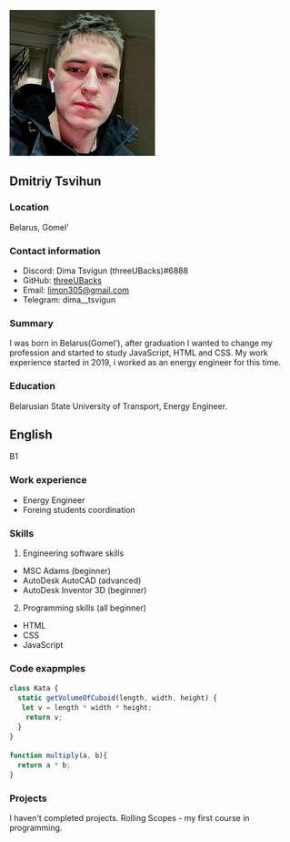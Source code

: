 ![my photo](./cvphoto.jpg "It's me")

## Dmitriy Tsvihun

### Location
Belarus, Gomel'

### Contact information
* Discord: Dima Tsvigun (threeUBacks)#6888
* GitHub: [threeUBacks](https://github.com/threeUBacks)
* Email: limon305@gmail.com
* Telegram: dima__tsvigun 

### Summary
I was born in Belarus(Gomel'), after graduation I wanted to change my profession and started to study JavaScript, HTML and CSS. My work experience started in 2019, i worked as an energy engineer for this time. 

### Education
Belarusian State University of Transport, Energy Engineer.

## English 
B1

### Work experience
* Energy Engineer
* Foreing students coordination

### Skills 
1. Engineering software skills
* MSC Adams (beginner)
* AutoDesk AutoCAD (advanced)
* AutoDesk Inventor 3D (beginner)
2. Programming skills (all beginner)
* HTML
* CSS
* JavaScript

### Code exapmples
```javascript
class Kata {
  static getVolumeOfCuboid(length, width, height) {
   let v = length * width * height;
    return v;
  }
}

function multiply(a, b){
  return a * b;
}
```

### Projects 
I haven't completed projects. Rolling Scopes - my first course in programming.